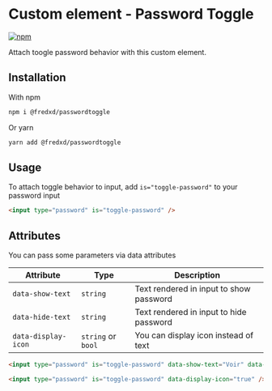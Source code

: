 # Custom element - Password Toggle

[![npm](https://img.shields.io/npm/v/@fredxd/passwordtoggle.svg)](http://npm.im/@fredxd/passwordtoggle)

Attach toogle password behavior with this custom element.

## Installation

With npm

```bash
npm i @fredxd/passwordtoggle
```

Or yarn 
```bash
yarn add @fredxd/passwordtoggle
```

## Usage
To attach toggle behavior to input, add `is="toggle-password"` to your password input

```html
<input type="password" is="toggle-password" />
```

## Attributes

You can pass some parameters via data attributes

| Attribute            | Type               | Description                                                  |
|----------------------|--------------------|--------------------------------------------------------------|
| `data-show-text`     | `string`           | Text rendered in input to show password	                     |
| `data-hide-text`     | `string`           | Text rendered in input to hide password                      |
| `data-display-icon`  | `string` or `bool` | You can display icon instead of text	                     |
		
				
```html
<input type="password" is="toggle-password" data-show-text="Voir" data-hide-text="Cacher" />
```

```html
<input type="password" is="toggle-password" data-display-icon="true" />
```
